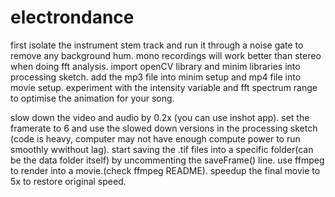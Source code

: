 # electrondance
first isolate the instrument stem track and run it through a noise gate to remove any background hum.
mono recordings will work better than stereo when doing fft analysis.
import openCV library and minim libraries into processing sketch.
add the mp3 file into minim setup and mp4 file into movie setup.
experiment with the intensity variable and fft spectrum range to optimise the animation for your song.

slow down the video and audio by 0.2x (you can use inshot app).
set the framerate to 6 and use the slowed down versions in the processing sketch (code is heavy, computer may not have enough compute power to run smoothly wwithout lag).
start saving the .tif files into a specific folder(can be the data folder itself) by uncommenting the saveFrame() line.
use ffmpeg to render into a movie.(check ffmpeg README).
speedup the final movie to 5x to restore original speed.
